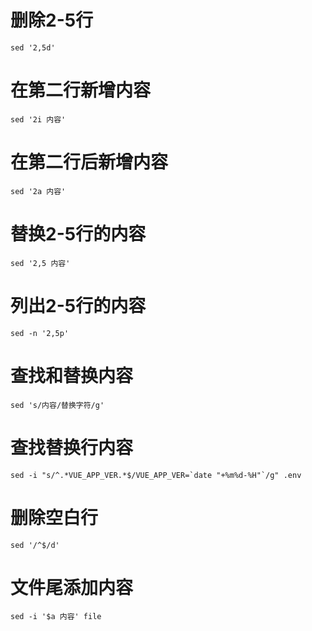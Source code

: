 # 删除2-5行
    sed '2,5d'
# 在第二行新增内容
    sed '2i 内容'
# 在第二行后新增内容
    sed '2a 内容'
# 替换2-5行的内容
    sed '2,5 内容'
# 列出2-5行的内容
    sed -n '2,5p'
# 查找和替换内容
    sed 's/内容/替换字符/g'
# 查找替换行内容
    sed -i "s/^.*VUE_APP_VER.*$/VUE_APP_VER=`date "+%m%d-%H"`/g" .env
# 删除空白行
    sed '/^$/d'
# 文件尾添加内容
    sed -i '$a 内容' file